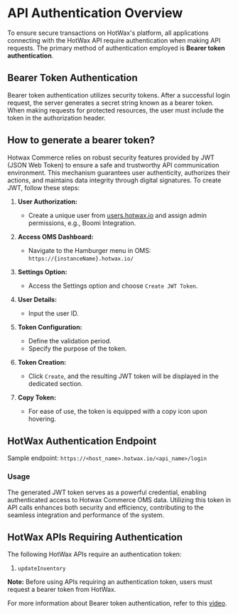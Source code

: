 # API Authentication Overview

To ensure secure transactions on HotWax's platform, all applications connecting with the HotWax API require authentication when making API requests. The primary method of authentication employed is **Bearer token authentication**.

## Bearer Token Authentication

Bearer token authentication utilizes security tokens. After a successful login request, the server generates a secret string known as a bearer token. When making requests for protected resources, the user must include the token in the authorization header.

## How to generate a bearer token? 

Hotwax Commerce relies on robust security features provided by JWT (JSON Web Token) to ensure a safe and trustworthy API communication environment. This mechanism guarantees user authenticity, authorizes their actions, and maintains data integrity through digital signatures. To create JWT, follow these steps: 

1. **User Authorization:**
   - Create a unique user from [users.hotwax.io](https://users.hotwax.io/) and assign admin permissions, e.g., Boomi Integration.

2. **Access OMS Dashboard:**
   - Navigate to the Hamburger menu in OMS: `https://{instanceName}.hotwax.io/`

3. **Settings Option:**
   - Access the Settings option and choose `Create JWT Token`.

4. **User Details:**
   - Input the user ID.

5. **Token Configuration:**
   - Define the validation period.
   - Specify the purpose of the token.

6. **Token Creation:**
   - Click `Create`, and the resulting JWT token will be displayed in the dedicated section.

7. **Copy Token:**
   - For ease of use, the token is equipped with a copy icon upon hovering.

## HotWax Authentication Endpoint

Sample endpoint: `https://<host_name>.hotwax.io/<api_name>/login`


### Usage

The generated JWT token serves as a powerful credential, enabling authenticated access to Hotwax Commerce OMS data. Utilizing this token in API calls enhances both security and efficiency, contributing to the seamless integration and performance of the system.

## HotWax APIs Requiring Authentication

The following HotWax APIs require an authentication token:

1. `updateInventory`

**Note:** Before using APIs requiring an authentication token, users must request a bearer token from HotWax.

For more information about Bearer token authentication, refer to this [video](https://youtu.be/n-IFlWGX1t4).
